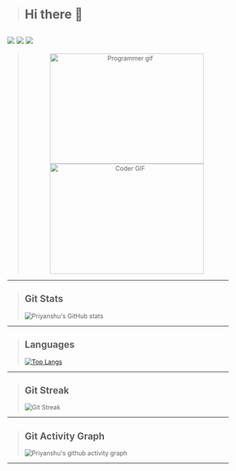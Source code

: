 ># Hi there 👋 
<a herf='https://github.com/Priyanshu-Vyas?tab=repositories'><img src='https://custom-icon-badges.herokuapp.com/badge/dynamic/json?logo=star&color=000000&labelColor=blue&label=Stars&style=for-the-badge&query=%24.stars&url=https://api.github-star-counter.workers.dev/user/Priyanshu-Vyas&logoColor=black' /></a>
<a herf='https://github.com/login?return_to=https%3A%2F%2Fgithub.com%2FPriyanshu-Vyas'><img src='https://custom-icon-badges.herokuapp.com/github/followers/Priyanshu-Vyas?color=black&labelColor=blue&style=for-the-badge&logo=person-add&label=Follow&logoColor=black' /></a>
<a herf='https://github.com/Priyanshu-Vyas'><img src='https://komarev.com/ghpvc/?username=Priyanshu-Vyas&label=Profile%20views&color=blue&style=for-the-badge' /></a>
---

><div align="center"><img alt="Programmer gif" height=250 width=350 src="https://c.tenor.com/NOYF3f82b_gAAAAC/programmer.gif" /><img alt="Coder GIF" height=250 width=350 src="https://images.squarespace-cdn.com/content/v1/5769fc401b631bab1addb2ab/1541580611624-TE64QGKRJG8SWAIUS7NS/ke17ZwdGBToddI8pDm48kPoswlzjSVMM-SxOp7CV59BZw-zPPgdn4jUwVcJE1ZvWQUxwkmyExglNqGp0IvTJZamWLI2zvYWH8K3-s_4yszcp2ryTI0HqTOaaUohrI8PI6FXy8c9PWtBlqAVlUS5izpdcIXDZqDYvprRqZ29Pw0o/coding-freak.gif" /></div>

---

>## Git Stats
>![Priyanshu's GitHub stats](https://github-readme-stats.vercel.app/api?username=Priyanshu-Vyas&show_icons=true&count_private=true&include_all_commits=true&theme=react)

---

>## Languages
> [![Top Langs](https://github-readme-stats.vercel.app/api/top-langs/?username=Priyanshu-Vyas&langs_count=10&layout=compact&theme=react)](https://github.com/Priyanshu-Vyas/github-readme-stats)

---

>## Git Streak
> ![Git Streak](https://github-readme-streak-stats.herokuapp.com/?user=Priyanshu-Vyas&theme=react)

---

>## Git Activity Graph
> ![Priyanshu's github activity graph](https://activity-graph.herokuapp.com/graph?username=Priyanshu-Vyas&theme=react-dark)

---
